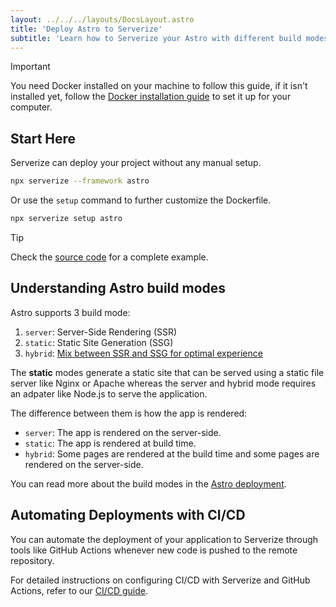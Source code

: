 ```yaml
---
layout: ../../../layouts/DocsLayout.astro
title: 'Deploy Astro to Serverize'
subtitle: 'Learn how to Serverize your Astro with different build modes (server, hybrid, and static)'
---
```


> [!IMPORTANT]
> You need Docker installed on your machine to follow this guide, if it isn't installed yet, follow the [Docker installation guide](https://docs.docker.com/engine/install/) to set it up for your computer.

## Start Here

Serverize can deploy your project without any manual setup.

```sh
npx serverize --framework astro
```

Or use the `setup` command to further customize the Dockerfile.

```sh
npx serverize setup astro
```

> [!TIP]
> Check the [source code](https://github.com/serverize/example-astro) for a complete example.

## Understanding Astro build modes

Astro supports 3 build mode:

1. `server`: Server-Side Rendering (SSR)
2. `static`: Static Site Generation (SSG)
3. `hybrid`: [Mix between SSR and SSG for optimal experience](https://astro.build/blog/hybrid-rendering/)

The **static** modes generate a static site that can be served using a static file server like Nginx or Apache whereas the server and hybrid mode requires an adpater like Node.js to serve the application.

The difference between them is how the app is rendered:

- `server`: The app is rendered on the server-side.
- `static`: The app is rendered at build time.
- `hybrid`: Some pages are rendered at the build time and some pages are rendered on the server-side.

You can read more about the build modes in the [Astro deployment](https://docs.astro.build/en/guides/integrations-guide/node).

## Automating Deployments with CI/CD

You can automate the deployment of your application to Serverize through tools like GitHub Actions whenever new code is pushed to the remote repository.

For detailed instructions on configuring CI/CD with Serverize and GitHub Actions, refer to our [CI/CD guide](../deploy/ci-cd.md).

